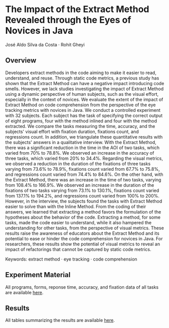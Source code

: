 # The Impact of the Extract Method Revealed through the Eyes of Novices in Java
José Aldo Silva da Costa · Rohit Gheyi 

## Overview
Developers extract methods in the code aiming to make it easier to read, understand, and reuse. Through static code metrics, a previous study has shown that the Extract Method can have a negative impact introducing code smells. However, we lack studies investigating the impact of Extract Method using a dynamic perspective of human subjects, such as the visual effort, especially in the context of novices. We evaluate the extent of the impact of Extract Method on code comprehension from the perspective of the eye tracking metrics with novices in Java. We conduct a controlled experiment with 32 subjects. Each subject has the task of specifying the correct output of eight programs, four with the method inlined and four with the method extracted. We compare the tasks measuring the time, accuracy, and the subjects' visual effort with fixation duration, fixations count, and regressions count. In addition, we triangulate these quantitative results with the subjects' answers in a qualitative interview. With the Extract Method, there was a significant reduction in the time in the AOI of two tasks, which varied from 70% to 78.8%. We observed an increase in the accuracy of three tasks, which varied from 20% to 34.4%. Regarding the visual metrics, we observed a reduction in the duration of the fixations of three tasks varying from 73.6% to 78.9%, fixations count varied from 67.7% to 75.8%, and regressions count varied from 74.4% to 84.6%. On the other hand, with the Extract Method, there was an increase in the time of two tasks, varying from 108.4% to 166.9%. We observed an increase in the duration of the fixations of two tasks varying from 73.1% to 130.1%, fixations count varied from 137.1% to 194.2%, and regressions count varied from 100% to 200%. However, in the interview, the subjects found the tasks with Extract Method easier to solve than with the Inline Method. From the coding of their answers, we learned that extracting a method favors the formulation of the hypotheses about the behavior of the code. Extracting a method, for some tasks, made the code easier to understand, while it also hampered the understanding for other tasks, from the perspective of visual metrics. These results raise the awareness of educators about the Extract Method and its potential to ease or hinder the code comprehension for novices in Java. For researchers, these results show the potential of visual metrics to reveal an impact of refactorings that cannot be captured by static code metrics. 

Keywords: extract method · eye tracking · code comprehension 

## Experiment Material

All programs, forms, reponse time, accuracy, and fixation data of all tasks are available <a href="https://github.com/josealdo/">here</a>.

## Results

All tables summarizing the results are available <a href="https://github.com/josealdo/">here</a>.
